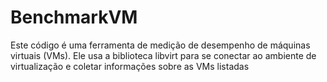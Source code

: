 # BenchmarkVM
Este código é uma ferramenta de medição de desempenho de máquinas virtuais (VMs). Ele usa a biblioteca libvirt para se conectar ao ambiente de virtualização e coletar informações sobre as VMs listadas
